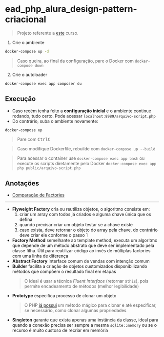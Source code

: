# ead_php_alura_design-pattern-criacional

> Projeto referente a [este](https://cursos.alura.com.br/course/php-design-pattern-criacional) curso.

1. Crie o ambiente
```sh
docker-compose up -d
```
> Caso queira, ao final da configuração, pare o Docker com ``docker-compose down``

2. Crie o autoloader
```sh
docker-compose exec app composer du
```

## Execução

- Caso recém tenha feito a **configuração inicial** e o ambiente continue rodando, tudo certo. Pode acessar ``localhost:8989/arquivo-script.php``
- Do contrário, suba o ambiente novamente:
```sh
docker-compose up
```
> Pare com <kbd>Ctrl</kbd><kbd>C</kbd>

> Caso modifique Dockerfile, rebuilde com ``docker-compose up --build``

> Para acessar o container use ``docker-compose exec app bash`` ou execute os scripts diretamente pelo Docker ``docker-compose exec app php public/arquivo-script.php``

## Anotações

- [Comparação de Factories](https://refactoring.guru/pt-br/design-patterns/factory-comparison)

---

- **Flyweight Factory** cria ou reutiliza objetos, o algoritmo consiste em:
    1. criar um array com todos já criados e alguma chave única que os defina
    2. quando precisar criar um objeto testar se a chave existe
    3. caso exista, deve retornar o objeto do array pela chave, do contrário deve criar ele conforme o passo 1
- **Factory Method** semelhante ao template method, executa um algoritmo que depende de um método abstrato que deve ser implementado pela classe filha. Útil para reutilizar código ao invés de múltiplas factories com uma linha de diferença
- **Abstract Factory** interface comum de vendas com intenção comum
- **Builder** facilita a criação de objetos customizados disponibilizando métodos que compõem o resultado final em etapas
    > O ideal é usar a técnica *Fluent Interface* (retornar `$this`), pois permite encadeamento de métodos (melhor legibilidade)
- **Prototype** especifica processo de clonar um objeto
    > O PHP [já possui](https://www.php.net/manual/en/language.oop5.cloning.php) um método mágico para clonar e até especificar, se necessário, como clonar algumas propriedades
- **Singleton** garante que exista apenas uma instância da classe, ideal para quando a conexão precisa ser sempre a mesma `sqlite::memory` ou se o recurso é muito custoso de recriar em memória
